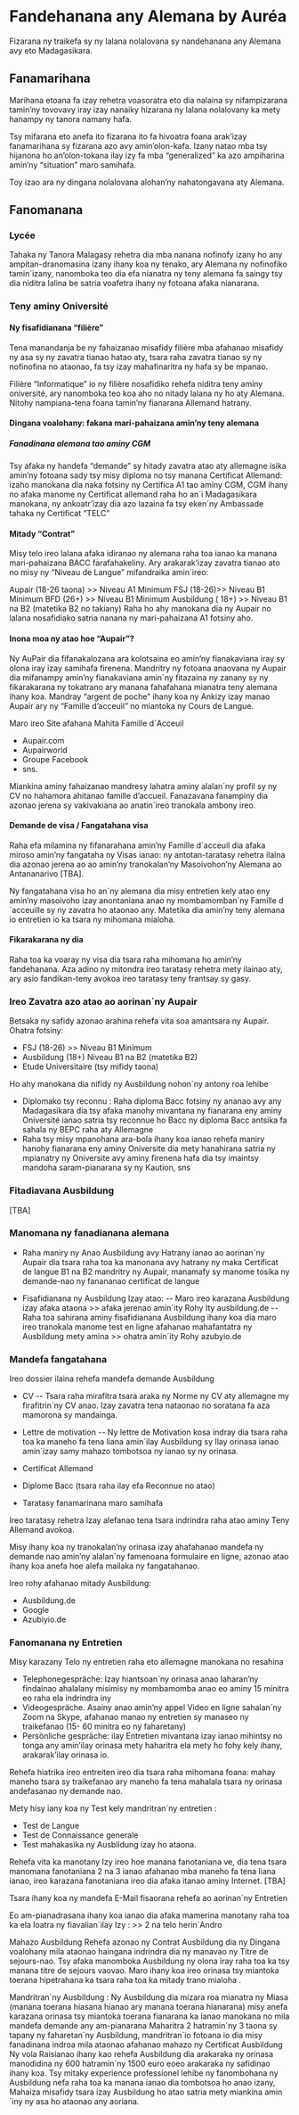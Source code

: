 # Fandehanana any Alemana by Auréa

Fizarana ny traikefa sy ny lalana nolalovana sy nandehanana any Alemana  avy eto Madagasikara.

## Fanamarihana
Marihana etoana fa izay rehetra voasoratra eto dia nalaina sy nifampizarana tamin’ny tovovavy iray izay nanaiky hizarana ny lalana nolalovany ka mety hanampy ny tanora namany hafa.

Tsy mifarana eto anefa ito fizarana ito fa hivoatra foana arak’izay fanamarihana sy fizarana azo avy amin’olon-kafa. Izany natao mba tsy hijanona ho an’olon-tokana ilay izy fa mba “generalized” ka azo ampiharina amin’ny “situation” maro samihafa.

Toy izao ara ny dingana nolalovana alohan’ny nahatongavana aty Alemana.

## Fanomanana

### Lycée

Tahaka ny Tanora Malagasy rehetra dia mba nanana nofinofy izany ho any  ampitan-dranomasina izany ihany koa ny tenako, ary Alemana ny nofinofiko tamin´izany, nanomboka teo dia efa nianatra ny teny alemana fa saingy tsy dia niditra lalina be satria voafetra ihany ny fotoana afaka nianarana. 

### Teny aminy Oniversité 

#### Ny fisafidianana “filière”

Tena manandanja be ny fahaizanao misafidy filière mba afahanao misafidy ny asa sy ny zavatra tianao hatao aty, tsara raha zavatra tianao sy ny nofinofina no ataonao, fa tsy izay mahafinaritra ny hafa sy be mpanao.

Filière “Informatique” io ny filière nosafidiko rehefa niditra teny aminy oniversité, ary nanomboka teo koa aho no nitady lalana ny ho aty Alemana.  Nitohy nampiana-tena foana tamin’ny fianarana Allemand hatrany. 

#### Dingana voalohany: fakana mari-pahaizana amin’ny teny alemana

##### Fanadinana alemana tao aminy CGM

Tsy afaka ny handefa “demande” sy hitady zavatra atao aty allemagne isika amin’ny fotoana sady tsy misy diploma no tsy manana Certificat Allemand: izaho manokana dia naka fotsiny ny Certifica A1 tao aminy CGM,
CGM ihany no afaka manome ny Certificat allemand raha ho an´i Madagasikara manokana, ny ankoatr’izay dia azo lazaina fa tsy eken´ny Ambassade tahaka ny Certificat “TELC”


#### Mitady “Contrat” 

Misy telo ireo lalana afaka idiranao ny alemana raha toa ianao ka manana mari-pahaizana BACC farafahakeliny. Ary arakarak’izay zavatra tianao ato no misy ny “Niveau de Langue” mifandraika amin´ireo: 

Aupair (18-26 taona) >> Niveau A1 Minimum
FSJ (18-26)>> Niveau B1 Minimum
BFD (26+) >> Niveau B1 Minimum
Ausbildung ( 18+) >> Niveau B1 na B2  (matetika B2 no takiany)
Raha ho ahy manokana dia ny Aupair no lalana nosafidiako satria nanana ny mari-pahaizana A1 fotsiny aho. 

#### Inona moa ny atao hoe “Aupair”?

Ny AuPair dia fifanakalozana ara kolotsaina eo amin’ny fianakaviana iray sy olona iray izay samihafa firenena. Mandritry ny fotoana anaovana ny Aupair dia mifanampy amin’ny fianakaviana amin´ny fitazaina ny zanany sy ny fikarakarana ny tokatrano ary manana fahafahana mianatra teny alemana ihany koa. Mandray “argent de poche” ihany koa ny Ankizy izay manao Aupair ary ny “Famille d’acceuil” no miantoka ny Cours de Langue.

Maro ireo Site afahana Mahita Famille d´Acceuil 

- Aupair.com
- Aupairworld
- Groupe Facebook
- sns.

Miankina aminy fahaizanao mandresy lahatra aminy alalan´ny profil sy ny CV no hahamora ahitanao famille d’accueil. Fanazavana fanampiny dia azonao jerena sy vakivakiana ao anatin´ireo tranokala ambony ireo.

#### Demande de visa / Fangatahana visa 

Raha efa milamina ny fifanarahana amin’ny Famille d´acceuil dia afaka miroso amin’ny fangataha ny Visas ianao: ny antotan-taratasy rehetra ilaina dia azonao jerena ao ao amin’ny tranokalan’ny Masoivohon’ny Alemana ao Antananarivo [TBA].

Ny fangatahana visa ho an´ny alemana dia misy entretien kely atao eny amin’ny masoivoho izay anontaniana anao ny mombamomban´ny Famille d´acceuille sy ny zavatra ho ataonao any. Matetika dia amin’ny teny alemana io entretien io ka tsara ny mihomana mialoha.

#### Fikarakarana ny dia

Raha toa ka voaray ny visa dia tsara raha mihomana ho amin’ny fandehanana. Aza adino ny mitondra ireo taratasy rehetra mety ilainao aty, ary asio fandikan-teny avokoa ireo taratasy teny frantsay sy gasy. 

### Ireo Zavatra azo atao ao aorinan´ny Aupair

Betsaka ny safidy azonao arahina rehefa vita soa amantsara  ny Aupair. Ohatra fotsiny:

- FSJ (18-26) >> Niveau B1 Minimum
- Ausbildung (18+) Niveau B1 na B2  (matetika B2)
- Etude Universitaire (tsy mifidy taona)

Ho ahy manokana dia nifidy ny Ausbildung nohon´ny antony roa lehibe 

- Diplomako tsy reconnu : Raha diploma Bacc fotsiny ny ananao avy any Madagasikara dia tsy afaka manohy mivantana ny fianarana eny aminy Oniversité ianao satria tsy reconnue ho Bacc ny diploma Bacc antsika fa sahala ny BEPC raha aty Allemagne
- Raha tsy misy mpanohana ara-bola ihany koa ianao rehefa maniry hanohy fianarana eny aminy Oniversite dia mety hanahirana satria ny mpianatry ny Oniversite avy aminy firenena hafa dia tsy imaintsy mandoha saram-pianarana sy ny Kaution, sns

### Fitadiavana Ausbildung

[TBA]

### Manomana ny fanadianana alemana

- Raha maniry ny Anao Ausbildung avy Hatrany ianao ao aorinan´ny Aupair dia tsara raha toa ka manonana avy hatrany ny maka Certificat de langue B1 na B2 mandritry ny Aupair, manamafy sy manome tosika ny demande-nao ny fanananao certificat de langue

- Fisafidianana ny Ausbildung Izay atao:
-- Maro ireo karazana Ausbildung izay afaka ataona >> afaka jerenao amin´ity Rohy Ity ausbildung.de
-- Raha toa sahirana aminy fisafidianana Ausbildung ihany koa dia maro ireo tranokala manome test en ligne afahanao mahafantatra ny Ausbildung mety amina >> ohatra amin´ity Rohy azubyio.de

### Mandefa fangatahana

Ireo dossier ilaina rehefa mandefa demande Ausbildung

- CV
-- Tsara raha mirafitra tsara araka ny Norme ny CV aty allemagne my firafitrin´ny CV anao. Izay zavatra tena nataonao no soratana fa aza mamorona sy mandainga.

- Lettre de motivation
-- Ny lettre de Motivation kosa indray dia tsara raha toa ka maneho fa tena liana amin´ilay Ausbildung sy Ilay orinasa ianao amin´izay samy mahazo tombotsoa ny ianao sy ny orinasa. 

- Certificat Allemand
- Diplome Bacc (tsara raha ilay efa Reconnue no atao)
- Taratasy fanamarinana maro samihafa 

Ireo taratasy rehetra Izay alefanao tena tsara indrindra raha atao aminy Teny Allemand avokoa. 

Misy ihany koa ny tranokalan’ny orinasa izay ahafahanao mandefa ny demande nao amin’ny alalan´ny famenoana formulaire en ligne, azonao atao ihany koa anefa hoe alefa mailaka ny fangatahanao. 

Ireo rohy afahanao mitady Ausbildung: 

- Ausbildung.de
- Google
- Azubiyio.de

### Fanomanana ny Entretien

Misy karazany Telo ny entretien raha eto allemagne manokana no resahina 

- Telephonegespräche: Izay hiantsoan´ny orinasa anao laharan’ny findainao ahalalany misimisy ny mombamomba anao eo aminy 15 minitra eo raha ela indrindra iny 
- Videogespräche. Asainy anao amin’ny appel Video en ligne sahalan´ny Zoom na Skype, afahanao manao ny entretien sy manaseo ny traikefanao (15- 60 minitra eo ny faharetany)
- Persönliche gespräche: ilay Entretien mivantana izay ianao mihintsy no tonga any amin’ilay orinasa mety haharitra ela mety ho fohy kely ihany, arakarak’ilay orinasa io.

Rehefa hiatrika ireo entreiten ireo dia tsara raha mihomana foana: mahay maneho tsara sy traikefanao ary maneho fa tena mahalala tsara ny orinasa andefasanao ny demande nao.

Mety hisy iany koa ny Test kely mandritran´ny entretien : 

- Test de Langue   
- Test de Connaissance generale 
- Test mahakasika ny Ausbildung izay ho ataona.

Rehefa vita ka manotany Izy ireo hoe manana fanotaniana ve, dia tena tsara manomana fanotaniana 2 na 3 ianao afahanao mba maneho fa tena liana ianao, ireo karazana fanotaniana ireo dia afaka itanao aminy Internet. [TBA]

Tsara ihany koa ny mandefa E-Mail fisaorana rehefa ao aorinan´ny Entretien 

Eo am-pianadrasana ihany koa ianao dia afaka mamerina manotany raha toa ka ela loatra ny fiavalian´ilay Izy : >> 2 na telo herin´Andro 

Mahazo Ausbildung
Rehefa azonao ny Contrat Ausbildung dia ny Dingana voalohany mila ataonao haingana indrindra dia ny manavao ny Titre de sejours-nao. Tsy afaka manomboka Ausbildung ny olona iray raha toa ka tsy manana titre de sejours vaovao.
Maro ihany koa ireo orinasa tsy miantoka toerana hipetrahana ka tsara raha toa ka mitady trano mialoha .

Mandritran´ny Ausbildung :
Ny Ausbildung dia mizara roa mianatra ny Miasa (manana toerana hiasana hianao ary manana toerana hianarana) misy anefa karazana orinasa tsy miantoka toerana fianarana ka ianao manokana no mila mandefa demande any am-pianarana 
Maharitra 2 hatramin´ny 3 taona sy tapany ny faharetan´ny Ausbildung, mandritran´io fotoana io dia misy fanadinana indroa mila ataonao afahanao mahazo ny Certificat Ausbildung 
Ny vola Raisianao ihany kao rehefa Ausbildung dia arakaraka ny orinasa manodidina ny 600 hatramin´ny 1500 euro eoeo arakaraka ny safidinao ihany koa. 
Tsy mitaky experience professionel lehibe ny fanombohana ny Ausbildung nefa raha toa ka manana ianao dia tombotsoa ho anao izany, 
Mahaiza misafidy tsara izay Ausbildung ho atao satria mety miankina amin´iny ny asa ho ataonao any aoriana.
